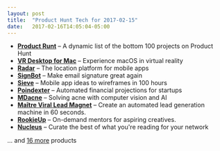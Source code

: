 ```yaml
---
layout: post
title:  "Product Hunt Tech for 2017-02-15"
date:   2017-02-16T14:05:04-05:00
---
```


* **[Product Runt](https://www.producthunt.com/posts/product-runt?utm_campaign=producthunt-api&utm_medium=api&utm_source=Application%3A+Daily+Digest+RSS+%28ID%3A+3202%29)** – A dynamic list of the bottom 100 projects on Product Hunt
* **[VR Desktop for Mac](https://www.producthunt.com/posts/vr-desktop-for-mac?utm_campaign=producthunt-api&utm_medium=api&utm_source=Application%3A+Daily+Digest+RSS+%28ID%3A+3202%29)** – Experience macOS in virtual reality
* **[Radar](https://www.producthunt.com/posts/radar-5?utm_campaign=producthunt-api&utm_medium=api&utm_source=Application%3A+Daily+Digest+RSS+%28ID%3A+3202%29)** – The location platform for mobile apps
* **[SignBot](https://www.producthunt.com/posts/signbot?utm_campaign=producthunt-api&utm_medium=api&utm_source=Application%3A+Daily+Digest+RSS+%28ID%3A+3202%29)** – Make email signature great again
* **[Sieve](https://www.producthunt.com/posts/sieve?utm_campaign=producthunt-api&utm_medium=api&utm_source=Application%3A+Daily+Digest+RSS+%28ID%3A+3202%29)** – Mobile app ideas to wireframes in 100 hours
* **[Poindexter](https://www.producthunt.com/posts/poindexter-2?utm_campaign=producthunt-api&utm_medium=api&utm_source=Application%3A+Daily+Digest+RSS+%28ID%3A+3202%29)** – Automated financial projections for startups
* **[MDacne](https://www.producthunt.com/posts/mdacne-2?utm_campaign=producthunt-api&utm_medium=api&utm_source=Application%3A+Daily+Digest+RSS+%28ID%3A+3202%29)** – Solving acne with computer vision and AI
* **[Maître Viral Lead Magnet](https://www.producthunt.com/posts/maitre-viral-lead-magnet?utm_campaign=producthunt-api&utm_medium=api&utm_source=Application%3A+Daily+Digest+RSS+%28ID%3A+3202%29)** – Create an automated lead generation machine in 60 seconds.
* **[RookieUp](https://www.producthunt.com/posts/rookieup?utm_campaign=producthunt-api&utm_medium=api&utm_source=Application%3A+Daily+Digest+RSS+%28ID%3A+3202%29)** – On-demand mentors for aspiring creatives.
* **[Nucleus](https://www.producthunt.com/posts/nucleus-5?utm_campaign=producthunt-api&utm_medium=api&utm_source=Application%3A+Daily+Digest+RSS+%28ID%3A+3202%29)** – Curate the best of what you're reading for your network

… and [16 more](https://www.producthunt.com/tech) products